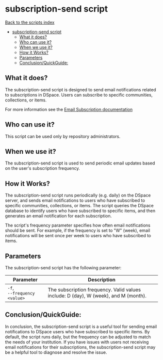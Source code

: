 # subscription-send script
[Back to the scripts index](index.md)
<!-- TOC -->
* [subscription-send script](#subscription-send-script)
  * [What it does?](#what-it-does)
  * [Who can use it?](#who-can-use-it)
  * [When we use it?](#when-we-use-it)
  * [How it Works?](#how-it-works)
  * [Parameters](#parameters)
  * [Conclusion/QuickGuide:](#conclusionquickguide)
<!-- TOC -->
## What it does?

The subscription-send script is designed to send email notifications related to subscriptions in DSpace. Users can
subscribe to specific communities, collections, or items.

For more information see the [Email Subscription documentation](https://wiki.lyrasis.org/display/DSDOC7x/Email+Subscriptions)

## Who can use it?

This script can be used only by repository administrators.

## When we use it?

The subscription-send script is used to send periodic email updates based on the user's subscription frequency.

## How it Works?

The subscription-send script runs periodically (e.g. daily) on the DSpace server, and sends email notifications to users
who have subscribed to specific communities, collections, or items. The script queries the DSpace database to identify
users who have subscribed to specific items, and then generates an email notification for each subscription.

The script's frequency parameter specifies how often email notifications should be sent. For example, if the frequency
is set to "W" (week), email notifications will be sent once per week to users who have subscribed to items.

## Parameters

The subscription-send script has the following parameter:

| Parameter                        | Description                                                                         |
|----------------------------------|-------------------------------------------------------------------------------------|
| `-f`, <br/>`--frequency <value>` | The subscription frequency. Valid values include: D (day), W (week), and M (month). |

## Conclusion/QuickGuide:

In conclusion, the subscription-send script is a useful tool for sending email notifications to DSpace users who have
subscribed to specific items. By default, the script runs daily, but the frequency can be adjusted to match the needs of
your institution. If you have issues with users not receiving email notifications for their subscriptions, the
subscription-send script may be a helpful tool to diagnose and resolve the issue.
